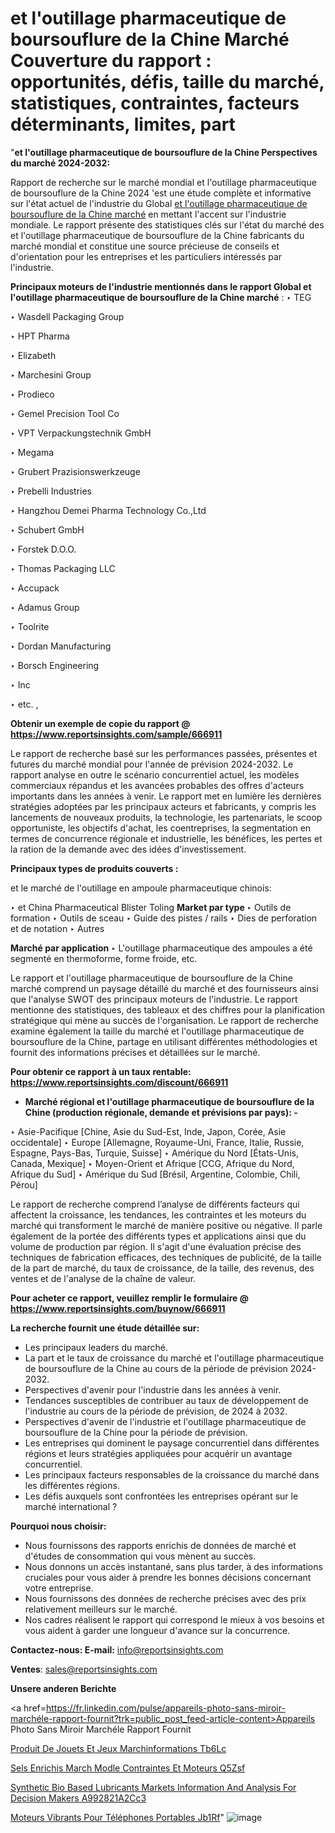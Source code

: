 # et l'outillage pharmaceutique de boursouflure de la Chine Marché Couverture du rapport : opportunités, défis, taille du marché, statistiques, contraintes, facteurs déterminants, limites, part

 "<strong>et l'outillage pharmaceutique de boursouflure de la Chine Perspectives du marché 2024-2032:</strong>

Rapport de recherche sur le marché mondial et l'outillage pharmaceutique de boursouflure de la Chine 2024 'est une étude complète et informative sur l'état actuel de l'industrie du Global <a href=https://www.reportsinsights.com/sample/666911>et l'outillage pharmaceutique de boursouflure de la Chine marché</a> en mettant l'accent sur l'industrie mondiale. Le rapport présente des statistiques clés sur l'état du marché des et l'outillage pharmaceutique de boursouflure de la Chine fabricants du marché mondial et constitue une source précieuse de conseils et d'orientation pour les entreprises et les particuliers intéressés par l'industrie.

<strong>Principaux moteurs de l'industrie mentionnés dans le rapport Global et l'outillage pharmaceutique de boursouflure de la Chine marché</strong> :
‣ TEG

‣ Wasdell Packaging Group

‣ HPT Pharma

‣ Elizabeth

‣ Marchesini Group

‣ Prodieco

‣ Gemel Precision Tool Co

‣ VPT Verpackungstechnik GmbH

‣ Megama

‣ Grubert Prazisionswerkzeuge

‣ Prebelli Industries

‣ Hangzhou Demei Pharma Technology Co.,Ltd

‣ Schubert GmbH

‣ Forstek D.O.O.

‣ Thomas Packaging LLC

‣ Accupack

‣ Adamus Group

‣ Toolrite

‣ Dordan Manufacturing

‣ Borsch Engineering

‣ Inc

‣ etc. ,

<strong>Obtenir un exemple de copie du rapport @ <a href=https://www.reportsinsights.com/sample/666911>https://www.reportsinsights.com/sample/666911</a></strong>

Le rapport de recherche basé sur les performances passées, présentes et futures du marché mondial pour l'année de prévision 2024-2032. Le rapport analyse en outre le scénario concurrentiel actuel, les modèles commerciaux répandus et les avancées probables des offres d'acteurs importants dans les années à venir. Le rapport met en lumière les dernières stratégies adoptées par les principaux acteurs et fabricants, y compris les lancements de nouveaux produits, la technologie, les partenariats, le scoop opportuniste, les objectifs d'achat, les coentreprises, la segmentation en termes de concurrence régionale et industrielle, les bénéfices, les pertes et la ration de la demande avec des idées d'investissement.

<strong>Principaux types de produits couverts :</strong>

et le marché de l'outillage en ampoule pharmaceutique chinois:

‣  et China Pharmaceutical Blister Toling <strong> Market <strong> par type </strong> </strong>
‣ Outils de formation
‣ Outils de sceau
‣ Guide des pistes / rails
‣ Dies de perforation et de notation
‣ Autres

<strong>Marché par application </strong>
‣ L'outillage pharmaceutique des ampoules a été segmenté en thermoforme, forme froide, etc.

Le rapport et l'outillage pharmaceutique de boursouflure de la Chine marché comprend un paysage détaillé du marché et des fournisseurs ainsi que l'analyse SWOT des principaux moteurs de l'industrie. Le rapport mentionne des statistiques, des tableaux et des chiffres pour la planification stratégique qui mène au succès de l'organisation. Le rapport de recherche examine également la taille du marché et l'outillage pharmaceutique de boursouflure de la Chine, partage en utilisant différentes méthodologies et fournit des informations précises et détaillées sur le marché.

<strong>Pour obtenir ce rapport à un taux rentable: <a href=https://www.reportsinsights.com/discount/666911>https://www.reportsinsights.com/discount/666911</a></strong>
<ul>
  <li><strong>Marché régional et l'outillage pharmaceutique de boursouflure de la Chine (production régionale, demande et prévisions par pays): -</strong></li>
</ul>
‣ Asie-Pacifique [Chine, Asie du Sud-Est, Inde, Japon, Corée, Asie occidentale]
‣ Europe [Allemagne, Royaume-Uni, France, Italie, Russie, Espagne, Pays-Bas, Turquie, Suisse]
‣ Amérique du Nord [États-Unis, Canada, Mexique]
‣ Moyen-Orient et Afrique [CCG, Afrique du Nord, Afrique du Sud]
‣ Amérique du Sud [Brésil, Argentine, Colombie, Chili, Pérou]

Le rapport de recherche comprend l’analyse de différents facteurs qui affectent la croissance, les tendances, les contraintes et les moteurs du marché qui transforment le marché de manière positive ou négative. Il parle également de la portée des différents types et applications ainsi que du volume de production par région. Il s'agit d'une évaluation précise des techniques de fabrication efficaces, des techniques de publicité, de la taille de la part de marché, du taux de croissance, de la taille, des revenus, des ventes et de l'analyse de la chaîne de valeur.

<strong>Pour acheter ce rapport, veuillez remplir le formulaire @   <a href=https://www.reportsinsights.com/buynow/666911>https://www.reportsinsights.com/buynow/666911</a></strong>

<strong>La recherche fournit une étude détaillée sur:</strong>
<ul>
  <li>Les principaux leaders du marché.</li>
  <li>La part et le taux de croissance du marché et l'outillage pharmaceutique de boursouflure de la Chine au cours de la période de prévision 2024-2032.</li>
  <li>Perspectives d'avenir pour l'industrie dans les années à venir.</li>
  <li>Tendances susceptibles de contribuer au taux de développement de l'industrie au cours de la période de prévision, de 2024 à 2032.</li>
  <li>Perspectives d'avenir de l'industrie et l'outillage pharmaceutique de boursouflure de la Chine pour la période de prévision.</li>
  <li>Les entreprises qui dominent le paysage concurrentiel dans différentes régions et leurs stratégies appliquées pour acquérir un avantage concurrentiel.</li>
  <li>Les principaux facteurs responsables de la croissance du marché dans les différentes régions.</li>
  <li>Les défis auxquels sont confrontées les entreprises opérant sur le marché international ?</li>
</ul>
<strong>Pourquoi nous choisir:</strong>
<ul>
  <li>Nous fournissons des rapports enrichis de données de marché et d'études de consommation qui vous mènent au succès.</li>
  <li>Nous donnons un accès instantané, sans plus tarder, à des informations cruciales pour vous aider à prendre les bonnes décisions concernant votre entreprise.</li>
  <li>Nous fournissons des données de recherche précises avec des prix relativement meilleurs sur le marché.</li>
  <li>Nos cadres réalisent le rapport qui correspond le mieux à vos besoins et vous aident à garder une longueur d'avance sur la concurrence.</li>
</ul>
<strong>Contactez-nous:
</strong><strong>E-mail:</strong> <a href=mailto:info@reportsinsights.com>info@reportsinsights.com</a>

<strong>Ventes</strong>: <a href=mailto:sales@reportsinsights.com>sales@reportsinsights.com</a>

<strong>Unsere anderen Berichte</strong>

<a href=https://fr.linkedin.com/pulse/appareils-photo-sans-miroir-marchéle-rapport-fournit?trk=public_post_feed-article-content>Appareils Photo Sans Miroir Marchéle Rapport Fournit</a>

<a href=https://www.linkedin.com/pulse/produit-de-jouets-et-jeux-march%C3%A9informations-tb6lc/>Produit De Jouets Et Jeux Marchinformations Tb6Lc</a>

<a href=https://www.linkedin.com/pulse/sels-enrichis-march%C3%A9-mod%C3%A8le-contraintes-et-moteurs-q5zsf/>Sels Enrichis March Modle Contraintes Et Moteurs Q5Zsf</a>

<a href=https://medium.com/@swatiga40/synthetic-bio-based-lubricants-markets-information-and-analysis-for-decision-makers-a992821a2cc3>Synthetic Bio Based Lubricants Markets Information And Analysis For Decision Makers A992821A2Cc3</a>

<a href=https://fr.linkedin.com/pulse/moteurs-vibrants-pour-téléphones-portables-jb1rf/>Moteurs Vibrants Pour Téléphones Portables Jb1Rf</a>"
![image](https://github.com/daminid12/RImarketgrowth/assets/158430485/f049a57c-005e-4f9e-b027-59bcd6c4651e)
